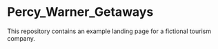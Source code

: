 # Percy_Warner_Getaways
This repository contains an example landing page for a fictional tourism company.